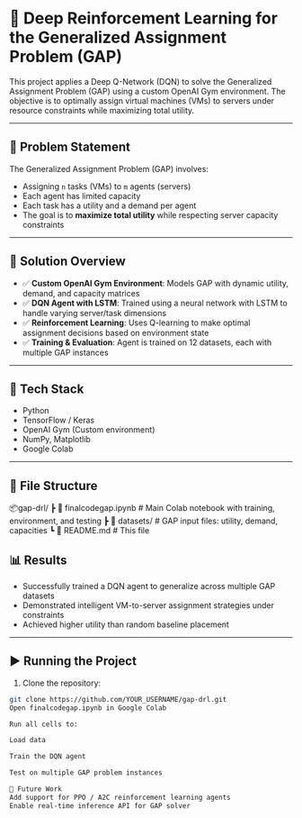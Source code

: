 # 🧠 Deep Reinforcement Learning for the Generalized Assignment Problem (GAP)

This project applies a Deep Q-Network (DQN) to solve the Generalized Assignment Problem (GAP) using a custom OpenAI Gym environment. The objective is to optimally assign virtual machines (VMs) to servers under resource constraints while maximizing total utility.

---

## 📌 Problem Statement

The Generalized Assignment Problem (GAP) involves:
- Assigning `n` tasks (VMs) to `m` agents (servers)
- Each agent has limited capacity
- Each task has a utility and a demand per agent
- The goal is to **maximize total utility** while respecting server capacity constraints

---

## 🚀 Solution Overview

- ✅ **Custom OpenAI Gym Environment**: Models GAP with dynamic utility, demand, and capacity matrices
- ✅ **DQN Agent with LSTM**: Trained using a neural network with LSTM to handle varying server/task dimensions
- ✅ **Reinforcement Learning**: Uses Q-learning to make optimal assignment decisions based on environment state
- ✅ **Training & Evaluation**: Agent is trained on 12 datasets, each with multiple GAP instances

---

## 🧰 Tech Stack

- Python
- TensorFlow / Keras
- OpenAI Gym (Custom environment)
- NumPy, Matplotlib
- Google Colab

---

## 📁 File Structure

📦gap-drl/
┣ 📜 finalcodegap.ipynb # Main Colab notebook with training, environment, and testing
┣ 📁 datasets/ # GAP input files: utility, demand, capacities
┗ 📜 README.md # This file

## 📊 Results

- Successfully trained a DQN agent to generalize across multiple GAP datasets
- Demonstrated intelligent VM-to-server assignment strategies under constraints
- Achieved higher utility than random baseline placement

---

## ▶️ Running the Project

1. Clone the repository:
```bash
git clone https://github.com/YOUR_USERNAME/gap-drl.git
Open finalcodegap.ipynb in Google Colab

Run all cells to:

Load data

Train the DQN agent

Test on multiple GAP problem instances

📌 Future Work
Add support for PPO / A2C reinforcement learning agents
Enable real-time inference API for GAP solver


